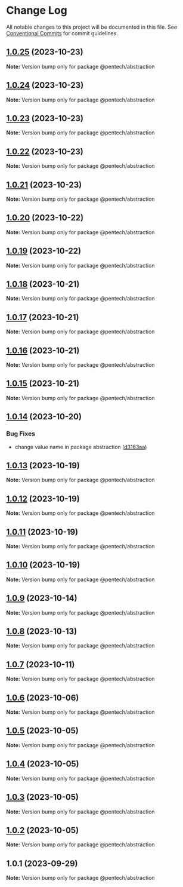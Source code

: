 # Change Log

All notable changes to this project will be documented in this file.
See [Conventional Commits](https://conventionalcommits.org) for commit guidelines.

## [1.0.25](https://github.com/nvqh01/pentech/compare/@pentech/abstraction@1.0.24...@pentech/abstraction@1.0.25) (2023-10-23)

**Note:** Version bump only for package @pentech/abstraction

## [1.0.24](https://github.com/nvqh01/pentech/compare/@pentech/abstraction@1.0.23...@pentech/abstraction@1.0.24) (2023-10-23)

**Note:** Version bump only for package @pentech/abstraction

## [1.0.23](https://github.com/nvqh01/pentech/compare/@pentech/abstraction@1.0.22...@pentech/abstraction@1.0.23) (2023-10-23)

**Note:** Version bump only for package @pentech/abstraction

## [1.0.22](https://github.com/nvqh01/pentech/compare/@pentech/abstraction@1.0.21...@pentech/abstraction@1.0.22) (2023-10-23)

**Note:** Version bump only for package @pentech/abstraction

## [1.0.21](https://github.com/nvqh01/pentech/compare/@pentech/abstraction@1.0.20...@pentech/abstraction@1.0.21) (2023-10-23)

**Note:** Version bump only for package @pentech/abstraction

## [1.0.20](https://github.com/nvqh01/pentech/compare/@pentech/abstraction@1.0.19...@pentech/abstraction@1.0.20) (2023-10-22)

**Note:** Version bump only for package @pentech/abstraction

## [1.0.19](https://github.com/nvqh01/pentech/compare/@pentech/abstraction@1.0.18...@pentech/abstraction@1.0.19) (2023-10-22)

**Note:** Version bump only for package @pentech/abstraction

## [1.0.18](https://github.com/nvqh01/pentech/compare/@pentech/abstraction@1.0.17...@pentech/abstraction@1.0.18) (2023-10-21)

**Note:** Version bump only for package @pentech/abstraction

## [1.0.17](https://github.com/nvqh01/pentech/compare/@pentech/abstraction@1.0.16...@pentech/abstraction@1.0.17) (2023-10-21)

**Note:** Version bump only for package @pentech/abstraction

## [1.0.16](https://github.com/nvqh01/pentech/compare/@pentech/abstraction@1.0.15...@pentech/abstraction@1.0.16) (2023-10-21)

**Note:** Version bump only for package @pentech/abstraction

## [1.0.15](https://github.com/nvqh01/pentech/compare/@pentech/abstraction@1.0.14...@pentech/abstraction@1.0.15) (2023-10-21)

**Note:** Version bump only for package @pentech/abstraction

## [1.0.14](https://github.com/nvqh01/pentech/compare/@pentech/abstraction@1.0.13...@pentech/abstraction@1.0.14) (2023-10-20)

### Bug Fixes

- change value name in package abstraction ([d3163aa](https://github.com/nvqh01/pentech/commit/d3163aa65321af497e3a08a8508f54a56b264034))

## [1.0.13](https://github.com/nvqh01/pentech/compare/@pentech/abstraction@1.0.12...@pentech/abstraction@1.0.13) (2023-10-19)

**Note:** Version bump only for package @pentech/abstraction

## [1.0.12](https://github.com/nvqh01/pentech/compare/@pentech/abstraction@1.0.11...@pentech/abstraction@1.0.12) (2023-10-19)

**Note:** Version bump only for package @pentech/abstraction

## [1.0.11](https://github.com/nvqh01/pentech/compare/@pentech/abstraction@1.0.10...@pentech/abstraction@1.0.11) (2023-10-19)

**Note:** Version bump only for package @pentech/abstraction

## [1.0.10](https://github.com/nvqh01/pentech/compare/@pentech/abstraction@1.0.9...@pentech/abstraction@1.0.10) (2023-10-19)

**Note:** Version bump only for package @pentech/abstraction

## [1.0.9](https://github.com/nvqh01/pentech/compare/@pentech/abstraction@1.0.8...@pentech/abstraction@1.0.9) (2023-10-14)

**Note:** Version bump only for package @pentech/abstraction

## [1.0.8](https://github.com/nvqh01/pentech/compare/@pentech/abstraction@1.0.7...@pentech/abstraction@1.0.8) (2023-10-13)

**Note:** Version bump only for package @pentech/abstraction

## [1.0.7](https://github.com/nvqh01/pentech/compare/@pentech/abstraction@1.0.6...@pentech/abstraction@1.0.7) (2023-10-11)

**Note:** Version bump only for package @pentech/abstraction

## [1.0.6](https://github.com/nvqh01/pentech/compare/@pentech/abstraction@1.0.5...@pentech/abstraction@1.0.6) (2023-10-06)

**Note:** Version bump only for package @pentech/abstraction

## [1.0.5](https://github.com/nvqh01/pentech/compare/@pentech/abstraction@1.0.4...@pentech/abstraction@1.0.5) (2023-10-05)

**Note:** Version bump only for package @pentech/abstraction

## [1.0.4](https://github.com/nvqh01/pentech/compare/@pentech/abstraction@1.0.3...@pentech/abstraction@1.0.4) (2023-10-05)

**Note:** Version bump only for package @pentech/abstraction

## [1.0.3](https://github.com/nvqh01/pentech/compare/@pentech/abstraction@1.0.2...@pentech/abstraction@1.0.3) (2023-10-05)

**Note:** Version bump only for package @pentech/abstraction

## [1.0.2](https://github.com/nvqh01/pentech/compare/@pentech/abstraction@1.0.1...@pentech/abstraction@1.0.2) (2023-10-05)

**Note:** Version bump only for package @pentech/abstraction

## 1.0.1 (2023-09-29)

**Note:** Version bump only for package @pentech/abstraction
